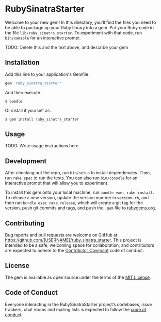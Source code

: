# RubySinatraStarter

Welcome to your new gem! In this directory, you'll find the files you need to be able to package up your Ruby library into a gem. Put your Ruby code in the file `lib/ruby_sinatra_starter`. To experiment with that code, run `bin/console` for an interactive prompt.

TODO: Delete this and the text above, and describe your gem

## Installation

Add this line to your application's Gemfile:

```ruby
gem 'ruby_sinatra_starter'
```

And then execute:

    $ bundle

Or install it yourself as:

    $ gem install ruby_sinatra_starter

## Usage

TODO: Write usage instructions here

## Development

After checking out the repo, run `bin/setup` to install dependencies. Then, run `rake spec` to run the tests. You can also run `bin/console` for an interactive prompt that will allow you to experiment.

To install this gem onto your local machine, run `bundle exec rake install`. To release a new version, update the version number in `version.rb`, and then run `bundle exec rake release`, which will create a git tag for the version, push git commits and tags, and push the `.gem` file to [rubygems.org](https://rubygems.org).

## Contributing

Bug reports and pull requests are welcome on GitHub at https://github.com/[USERNAME]/ruby_sinatra_starter. This project is intended to be a safe, welcoming space for collaboration, and contributors are expected to adhere to the [Contributor Covenant](http://contributor-covenant.org) code of conduct.

## License

The gem is available as open source under the terms of the [MIT License](https://opensource.org/licenses/MIT).

## Code of Conduct

Everyone interacting in the RubySinatraStarter project’s codebases, issue trackers, chat rooms and mailing lists is expected to follow the [code of conduct](https://github.com/[USERNAME]/ruby_sinatra_starter/blob/master/CODE_OF_CONDUCT.md).
